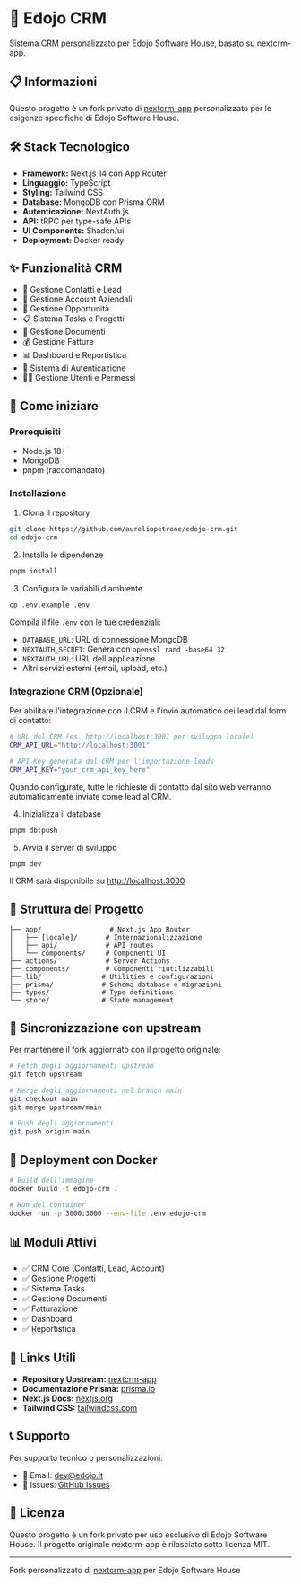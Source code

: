 # 🚀 Edojo CRM

Sistema CRM personalizzato per Edojo Software House, basato su nextcrm-app.

## 📋 Informazioni

Questo progetto è un fork privato di [nextcrm-app](https://github.com/pdovhomilja/nextcrm-app) personalizzato per le esigenze specifiche di Edojo Software House.

## 🛠️ Stack Tecnologico

- **Framework:** Next.js 14 con App Router
- **Linguaggio:** TypeScript  
- **Styling:** Tailwind CSS
- **Database:** MongoDB con Prisma ORM
- **Autenticazione:** NextAuth.js
- **API:** tRPC per type-safe APIs
- **UI Components:** Shadcn/ui
- **Deployment:** Docker ready

## ✨ Funzionalità CRM

- 👥 Gestione Contatti e Lead
- 🏢 Gestione Account Aziendali
- 💼 Gestione Opportunità
- 📋 Sistema Tasks e Progetti
- 📄 Gestione Documenti
- 💰 Gestione Fatture
- 📊 Dashboard e Reportistica
- 🔐 Sistema di Autenticazione
- 👨‍💼 Gestione Utenti e Permessi

## 🚀 Come iniziare

### Prerequisiti

- Node.js 18+
- MongoDB
- pnpm (raccomandato)

### Installazione

1. Clona il repository
```bash
git clone https://github.com/aureliopetrone/edojo-crm.git
cd edojo-crm
```

2. Installa le dipendenze
```bash
pnpm install
```

3. Configura le variabili d'ambiente
```bash
cp .env.example .env
```

Compila il file `.env` con le tue credenziali:
- `DATABASE_URL`: URL di connessione MongoDB
- `NEXTAUTH_SECRET`: Genera con `openssl rand -base64 32`
- `NEXTAUTH_URL`: URL dell'applicazione
- Altri servizi esterni (email, upload, etc.)

### Integrazione CRM (Opzionale)

Per abilitare l'integrazione con il CRM e l'invio automatico dei lead dal form di contatto:

```bash
# URL del CRM (es. http://localhost:3001 per sviluppo locale)
CRM_API_URL="http://localhost:3001"

# API Key generata dal CRM per l'importazione leads
CRM_API_KEY="your_crm_api_key_here"
```

Quando configurate, tutte le richieste di contatto dal sito web verranno automaticamente inviate come lead al CRM.

4. Inizializza il database
```bash
pnpm db:push
```

5. Avvia il server di sviluppo
```bash
pnpm dev
```

Il CRM sarà disponibile su [http://localhost:3000](http://localhost:3000)

## 📁 Struttura del Progetto

```
├── app/                 # Next.js App Router
│   ├── [locale]/       # Internazionalizzazione
│   ├── api/            # API routes
│   └── components/     # Componenti UI
├── actions/            # Server Actions
├── components/         # Componenti riutilizzabili
├── lib/               # Utilities e configurazioni
├── prisma/            # Schema database e migrazioni
├── types/             # Type definitions
└── store/             # State management
```

## 🔄 Sincronizzazione con upstream

Per mantenere il fork aggiornato con il progetto originale:

```bash
# Fetch degli aggiornamenti upstream
git fetch upstream

# Merge degli aggiornamenti nel branch main
git checkout main
git merge upstream/main

# Push degli aggiornamenti
git push origin main
```

## 🐳 Deployment con Docker

```bash
# Build dell'immagine
docker build -t edojo-crm .

# Run del container
docker run -p 3000:3000 --env-file .env edojo-crm
```

## 📊 Moduli Attivi

- ✅ CRM Core (Contatti, Lead, Account)
- ✅ Gestione Progetti
- ✅ Sistema Tasks
- ✅ Gestione Documenti
- ✅ Fatturazione
- ✅ Dashboard
- ✅ Reportistica

## 🔗 Links Utili

- **Repository Upstream:** [nextcrm-app](https://github.com/pdovhomilja/nextcrm-app)
- **Documentazione Prisma:** [prisma.io](https://www.prisma.io/)
- **Next.js Docs:** [nextjs.org](https://nextjs.org/)
- **Tailwind CSS:** [tailwindcss.com](https://tailwindcss.com/)

## 📞 Supporto

Per supporto tecnico o personalizzazioni:
- 📧 Email: dev@edojo.it
- 🐛 Issues: [GitHub Issues](https://github.com/aureliopetrone/edojo-crm/issues)

## 📄 Licenza

Questo progetto è un fork privato per uso esclusivo di Edojo Software House.
Il progetto originale nextcrm-app è rilasciato sotto licenza MIT.

---

Fork personalizzato di [nextcrm-app](https://github.com/pdovhomilja/nextcrm-app) per Edojo Software House

